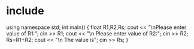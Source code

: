 # include <iostream>
using namespace std;
int main()
{
  float R1,R2,Rs;
  cout << "\nPlease enter value of R1:";
  cin >> R1;
  cout << "\n Please enter value of R2:";
  cin >> R2;
  Rs=R1+R2;
  cout << "\n The value is";
  cin >> Rs;
}
